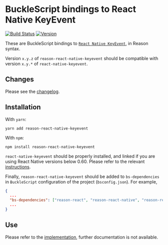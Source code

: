 # BuckleScript bindings to React Native KeyEvent

[![Build Status](https://github.com/sgny/reason-react-native-keyevent/workflows/Build/badge.svg)](https://github.com/sgny/reason-react-native-keyevent/actions)
[![Version](https://img.shields.io/npm/v/reason-react-native-keyevent.svg)](https://www.npmjs.com/package/reason-react-native-keyevent)

These are BuckleScript bindings to
[`React Native KeyEvent`](https://github.com/kevinejohn/react-native-keyevent),
in Reason syntax.

Version `x.y.z` of `reason-react-native-keyevent` should be compatible with
version `x.y.*` of `react-native-keyevent`.

## Changes

Please see the [changelog](./CHANGELOG.md).

## Installation

With `yarn`:

```shell
yarn add reason-react-native-keyevent
```

With `npm`:

```shell
npm install reason-react-native-keyevent
```

`react-native-keyevent` should be properly installed, and linked if you are
using React Native versions below 0.60. Please refer to the relevant
[instructions](https://github.com/kevinejohn/react-native-keyevent/blob/master/README.md).

Finally, `reason-react-native-keyevent` should be added to `bs-dependencies` in
`BuckleScript` configuration of the project (`bsconfig.json`). For example,

```json
{
  ...
  "bs-dependencies": ["reason-react", "reason-react-native", "reason-react-native-keyevent"],
  ...
}
```

## Use

Please refer to the [implementation](./src/ReactNativeKeyEvent.re), further
documentation is not available.

